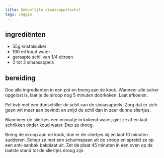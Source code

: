 ```yaml
---
title: Gekonfijte sinaasappelschil
tags: veggie
---
```


## ingrediënten
* 55g kristalsuiker
* 100 ml koud water
* geraspte schil van 1/4 citroen
* 2 tot 3 sinaasappels

## bereiding
Doe alle ingredienten in een pot en breng aan de kook. Wanneer alle suiker opgelost is, laat je de siroop nog 5 minuten doorkoken. Laat afkoelen.

Pel bvb met een dunschiller de schil van de sinaasappels. Zorg dat er zich geen wit meer aan bevindt en snijd de schil dan in zeer dunne sliertjes.

Blancheer de sliertjes een minuutje in kokend water, giet ze af en laat schrikken onder koud water. Dep ze droog.

Breng de siroop aan de kook, doe er de sliertjes bij en laat 10 minuten sudderen. Schep ze met een schuimspaan uit de siroop en spreidt ze op een anti-aanbak bakplaat uit. Zet de plaat 45 minuten in een oven op de laatste stand tot de sliertjes droog zijn.

